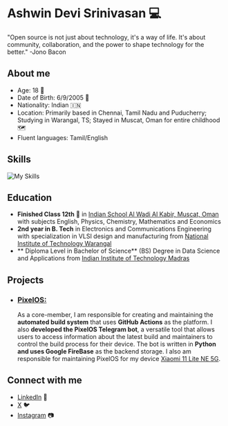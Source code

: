 # Ashwin Devi Srinivasan :computer:

"Open source is not just about technology, it's a way of life. It's about community, collaboration, and the power to shape technology for the better." -Jono Bacon

## About me
- Age: 18 :birthday:
- Date of Birth: 6/9/2005 :birthday:
- Nationality: Indian :india:
- Location: Primarily based in Chennai, Tamil Nadu and Puducherry; Studying in Warangal, TS; Stayed in Muscat, Oman for entire childhood :world_map:
- Fluent languages: Tamil/English


## Skills
![My Skills](https://skillicons.dev/icons?i=linux,c,cpp,docker,eclipse,express,figma,firebase,flask,flutter,gcp,git,githubactions,java,js,kotlin,pr,bots,androidstudio)

## Education
- **Finished Class 12th** :school: in [Indian School Al Wadi Al Kabir, Muscat, Oman](https://iswkoman.com/) with subjects English, Physics, Chemistry, Mathematics and Economics
- **2nd year in B. Tech** in Electronics and Communications Engineering with specialization in VLSI design and manufacturing from [National Institute of Technology Warangal](https://nitw.ac.in/)
- ** Diploma Level in Bachelor of Science** (BS) Degree in Data Science and Applications from [Indian Institute of Technology Madras](https://study.iitm.ac.in/ds/)

## Projects
- ### [PixelOS:](https://pixelos.net/)
  As a core-member, I am responsible for creating and maintaining the **automated build system** that uses **GitHub Actions** as the platform. I also **developed the PixelOS Telegram bot**, a versatile tool that allows users to access information about the latest build and maintainers to control the build process for their device. The bot is written in **Python and uses Google FireBase** as the backend storage. I also am responsible for maintaining PixelOS for my device [Xiaomi 11 Lite NE 5G](https://pixelos.net/download/lisa). 

## Connect with me
- [LinkedIn](https://www.linkedin.com/in/dsashwin) :necktie:
- [X](https://twitter.com/geek0609) :bird:
- [Instagram](https://www.instagram.com/ashwin.d.s) :camera:

